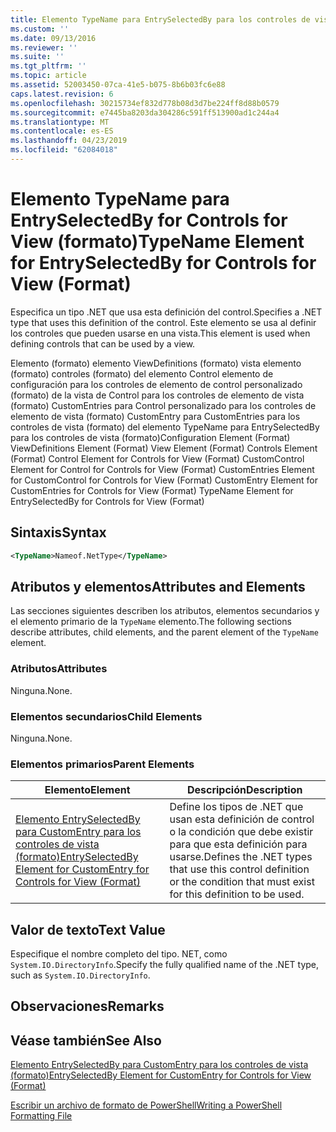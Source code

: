 ```yaml
---
title: Elemento TypeName para EntrySelectedBy para los controles de vista (formato) | Microsoft Docs
ms.custom: ''
ms.date: 09/13/2016
ms.reviewer: ''
ms.suite: ''
ms.tgt_pltfrm: ''
ms.topic: article
ms.assetid: 52003450-07ca-41e5-b075-8b6b03fc6e88
caps.latest.revision: 6
ms.openlocfilehash: 30215734ef832d778b08d3d7be224ff8d88b0579
ms.sourcegitcommit: e7445ba8203da304286c591ff513900ad1c244a4
ms.translationtype: MT
ms.contentlocale: es-ES
ms.lasthandoff: 04/23/2019
ms.locfileid: "62084018"
---
```

# <a name="typename-element-for-entryselectedby-for-controls-for-view-format"></a><span data-ttu-id="e1467-102">Elemento TypeName para EntrySelectedBy for Controls for View (formato)</span><span class="sxs-lookup"><span data-stu-id="e1467-102">TypeName Element for EntrySelectedBy for Controls for View (Format)</span></span>

<span data-ttu-id="e1467-103">Especifica un tipo .NET que usa esta definición del control.</span><span class="sxs-lookup"><span data-stu-id="e1467-103">Specifies a .NET type that uses this definition of the control.</span></span> <span data-ttu-id="e1467-104">Este elemento se usa al definir los controles que pueden usarse en una vista.</span><span class="sxs-lookup"><span data-stu-id="e1467-104">This element is used when defining controls that can be used by a view.</span></span>

<span data-ttu-id="e1467-105">Elemento (formato) elemento ViewDefinitions (formato) vista elemento (formato) controles (formato) del elemento Control elemento de configuración para los controles de elemento de control personalizado (formato) de la vista de Control para los controles de elemento de vista (formato) CustomEntries para Control personalizado para los controles de elemento de vista (formato) CustomEntry para CustomEntries para los controles de vista (formato) del elemento TypeName para EntrySelectedBy para los controles de vista (formato)</span><span class="sxs-lookup"><span data-stu-id="e1467-105">Configuration Element (Format) ViewDefinitions Element (Format) View Element (Format) Controls Element (Format) Control Element for Controls for View (Format) CustomControl Element for Control for Controls for View (Format) CustomEntries Element for CustomControl for Controls for View (Format) CustomEntry Element for CustomEntries for Controls for View (Format) TypeName Element for EntrySelectedBy for Controls for View (Format)</span></span>

## <a name="syntax"></a><span data-ttu-id="e1467-106">Sintaxis</span><span class="sxs-lookup"><span data-stu-id="e1467-106">Syntax</span></span>

```xml
<TypeName>Nameof.NetType</TypeName>

```

## <a name="attributes-and-elements"></a><span data-ttu-id="e1467-107">Atributos y elementos</span><span class="sxs-lookup"><span data-stu-id="e1467-107">Attributes and Elements</span></span>

<span data-ttu-id="e1467-108">Las secciones siguientes describen los atributos, elementos secundarios y el elemento primario de la `TypeName` elemento.</span><span class="sxs-lookup"><span data-stu-id="e1467-108">The following sections describe attributes, child elements, and the parent element of the `TypeName` element.</span></span>

### <a name="attributes"></a><span data-ttu-id="e1467-109">Atributos</span><span class="sxs-lookup"><span data-stu-id="e1467-109">Attributes</span></span>

<span data-ttu-id="e1467-110">Ninguna.</span><span class="sxs-lookup"><span data-stu-id="e1467-110">None.</span></span>

### <a name="child-elements"></a><span data-ttu-id="e1467-111">Elementos secundarios</span><span class="sxs-lookup"><span data-stu-id="e1467-111">Child Elements</span></span>

<span data-ttu-id="e1467-112">Ninguna.</span><span class="sxs-lookup"><span data-stu-id="e1467-112">None.</span></span>

### <a name="parent-elements"></a><span data-ttu-id="e1467-113">Elementos primarios</span><span class="sxs-lookup"><span data-stu-id="e1467-113">Parent Elements</span></span>

|<span data-ttu-id="e1467-114">Elemento</span><span class="sxs-lookup"><span data-stu-id="e1467-114">Element</span></span>|<span data-ttu-id="e1467-115">Descripción</span><span class="sxs-lookup"><span data-stu-id="e1467-115">Description</span></span>|
|-------------|-----------------|
|[<span data-ttu-id="e1467-116">Elemento EntrySelectedBy para CustomEntry para los controles de vista (formato)</span><span class="sxs-lookup"><span data-stu-id="e1467-116">EntrySelectedBy Element for CustomEntry for Controls for View (Format)</span></span>](./entryselectedby-element-for-customentry-for-controls-for-view-format.md)|<span data-ttu-id="e1467-117">Define los tipos de .NET que usan esta definición de control o la condición que debe existir para que esta definición para usarse.</span><span class="sxs-lookup"><span data-stu-id="e1467-117">Defines the .NET types that use this control definition or the condition that must exist for this definition to be used.</span></span>|

## <a name="text-value"></a><span data-ttu-id="e1467-118">Valor de texto</span><span class="sxs-lookup"><span data-stu-id="e1467-118">Text Value</span></span>

<span data-ttu-id="e1467-119">Especifique el nombre completo del tipo. NET, como `System.IO.DirectoryInfo`.</span><span class="sxs-lookup"><span data-stu-id="e1467-119">Specify the fully qualified name of the .NET type, such as `System.IO.DirectoryInfo`.</span></span>

## <a name="remarks"></a><span data-ttu-id="e1467-120">Observaciones</span><span class="sxs-lookup"><span data-stu-id="e1467-120">Remarks</span></span>

## <a name="see-also"></a><span data-ttu-id="e1467-121">Véase también</span><span class="sxs-lookup"><span data-stu-id="e1467-121">See Also</span></span>

[<span data-ttu-id="e1467-122">Elemento EntrySelectedBy para CustomEntry para los controles de vista (formato)</span><span class="sxs-lookup"><span data-stu-id="e1467-122">EntrySelectedBy Element for CustomEntry for Controls for View (Format)</span></span>](./entryselectedby-element-for-customentry-for-controls-for-view-format.md)

[<span data-ttu-id="e1467-123">Escribir un archivo de formato de PowerShell</span><span class="sxs-lookup"><span data-stu-id="e1467-123">Writing a PowerShell Formatting File</span></span>](./writing-a-powershell-formatting-file.md)
